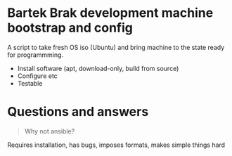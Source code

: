 # Bartek Brak development machine bootstrap and config

A script to take fresh OS iso (Ubuntu) and bring machine to the state
ready for programmming.

* Install software (apt, download-only, build from source)
* Configure etc
* Testable

# Questions and answers

> Why not ansible?

Requires installation, has bugs, imposes formats, makes simple things hard
